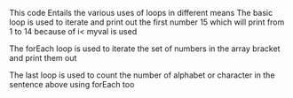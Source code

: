 This code Entails the various uses of loops in different means 
The basic loop is used to iterate and print out the first number 15 which will print from 1 to 14 because of i< myval is used 

The forEach loop is used to iterate the set of numbers in the array bracket and print them out 

The last loop is used to count the number of alphabet or character in the sentence above using forEach too 